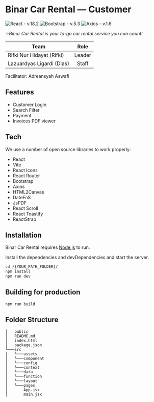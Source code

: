 # Binar Car Rental — Customer

![React - v.18.2](https://img.shields.io/static/v1?label=React&message=v.18.2&color=289fdb&logo=react)
![Bootstrap - v.5.3](https://img.shields.io/badge/Bootstrap-v.5.3-7346b9?logo=bootstrap)
![Axios - v.1.6](https://img.shields.io/static/v1?label=Axios&message=v.1.6&color=%23FF3D13&logo=axios)

_✨Binar Car Rental is your to-go car rental service you can count!_

| Team   |      Role      |
|----------|:-------------:|
| Rifki Nur Hidayat (Rifki) |  Leader |
| Lazuardyas Ligardi (Dias) |   Staff   |

Facilitator: Adreansyah Aswafi


## Features
- Customer Login
- Search Filter
- Payment
- Invoices PDF viewer



## Tech

We use a number of open source libraries to work properly:

- React
- Vite
- React Icons
- React Router
- Bootstrap
- Axios
- HTML2Canvas
- DateFnS
- JsPDF
- React Scroll
- React Toastify
- ReactStrap


## Installation

Binar Car Rental requires [Node.js](https://nodejs.org/) to run.

Install the dependencies and devDependencies and start the server.

```sh
cd /{YOUR_PATH_FOLDER}/
npm install
npm run dev
```

## Building for production
```
npm run build
```

## Folder Structure

```
│   public
│   README.md
│   index.html
│   package.json
└───src
│   └───assets
│   └───component
│   └───config       
│   └───context    
│   └───data
│   └───function
│   └───layout
│   └───pages
│       App.jsx
│       main.jsx
```

